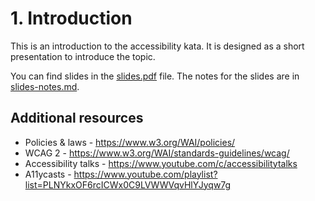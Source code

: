 # 1. Introduction

This is an introduction to the accessibility kata. It is designed as a short presentation to introduce the topic.

You can find slides in the [slides.pdf](./slides.pdf) file. The notes for the slides are in [slides-notes.md](./slides-notes.md). 

## Additional resources

- Policies & laws - https://www.w3.org/WAI/policies/
- WCAG 2 - https://www.w3.org/WAI/standards-guidelines/wcag/
- Accessibility talks - https://www.youtube.com/c/accessibilitytalks
- A11ycasts - https://www.youtube.com/playlist?list=PLNYkxOF6rcICWx0C9LVWWVqvHlYJyqw7g
